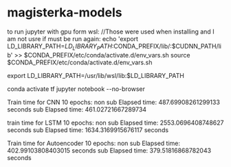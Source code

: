 # magisterka-models


to run jupyter with gpu form wsl:
 //Those were used when installing and I am not usre if must be run again:
 echo 'export LD_LIBRARY_PATH=$LD_LIBRARY_PATH:$CONDA_PREFIX/lib/:$CUDNN_PATH/lib' >> $CONDA_PREFIX/etc/conda/activate.d/env_vars.sh
source $CONDA_PREFIX/etc/conda/activate.d/env_vars.sh

 export LD_LIBRARY_PATH=/usr/lib/wsl/lib:$LD_LIBRARY_PATH

conda activate tf
jupyter notebook --no-browser


Train time for CNN 10 epochs:
non sub Elapsed time: 487.69908261299133 seconds
sub Elapsed time: 461.02721667289734

train time for LSTM 10 epochs:
non sub Elapsed time:  2553.0696408748627 seconds
sub Elapsed time:  1634.3169915676117 seconds

Train time for Autoencoder 10 epochs:
non sub Elapsed time:  402.99103808403015 seconds
sub Elapsed time:  379.51816868782043 seconds